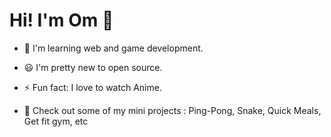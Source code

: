 # Hi! I'm Om 👋 

- 🌱 I'm learning web and game development.
- 😃 I'm pretty new to open source.
- ⚡ Fun fact: I love to watch Anime.

- 🤗 Check out some of my mini projects : Ping-Pong, Snake, Quick Meals, Get fit gym, etc

